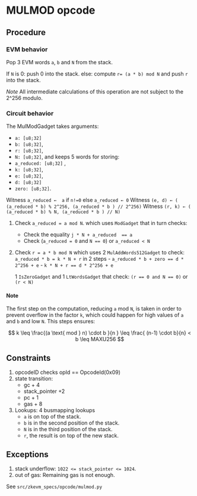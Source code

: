 # MULMOD opcode

## Procedure

### EVM behavior


Pop 3 EVM words `a`, `b` and `N` from the stack.

If `N` is 0:
	push 0 into the stack.
else:
	compute `r= (a * b) mod N` and push `r` into the stack.

*Note*
All intermediate calculations of this operation are not subject to the 2^256 modulo.

### Circuit behavior

The MulModGadget takes arguments:
 - `a: [u8;32]`
 - `b: [u8;32]`,
 - `r: [u8;32]`,
 - `N: [u8;32]`,
and keeps 5 words for storing:
 - `a_reduced: [u8;32]` ,
 - `k: [u8;32]`,
 - `e: [u8;32]`,
 - `d: [u8;32]`
 - `zero: [u8;32]`.


 Witness `a_reduced ←  a` if `n!=0` else `a_reduced ← 0`
 Witness `(e, d) ← ( (a_reduced * b) % 2^256, (a_reduced * b ) // 2^256)`
 Witness `(r, k) ← ( (a_reduced * b) % N, (a_reduced * b ) // N)`

 1. Check `a_reduced = a mod N`.
	which uses `ModGadget` that in turn checks:
	- Check the equality ` j * N + a_reduced  == a `
	- Check (`a_reduced = 0` and `N == 0`) or `a_reduced < N`

 2. Check `r = a * b mod N`
	which uses 2 `MulAddWords512Gadget` to check:
	` a_reduced * b = k * N + r`  in 2 steps
		- `a_reduced * b + zero == d * 2^256 + e`
		- `k * N + r == d * 2^256 + e`

	1 `IsZeroGadget` and 1 `LtWordsGadget` that check:
	`(r == 0 and N == 0)` or `(r < N)`


#### Note

The first step on the computation, reducing `a` mod `N`, is taken in order
to prevent overflow in the factor `k`, which could happen for high values
of `a` and `b` and low `N`. This steps ensures:

$$
k \leq \frac{(a \text{ mod } n) \cdot b }{n } \leq \frac{ (n-1) \cdot b}{n} < b \leq MAXU256
$$

## Constraints

1. opcodeID checks
   opId == OpcodeId(0x09)
2. state transition:
   - gc + 4
   - stack_pointer +2
   - pc + 1
   - gas + 8
3. Lookups: 4 busmapping lookups
   - `a` is on top of the stack.
   - `b` is in the second position of the stack.
   - `N` is in the third position of the stack.
   - `r`, the result is on top of the new stack.


## Exceptions

1. stack underflow: `1022 <= stack_pointer <= 1024`.
2. out of gas: Remaining gas is not enough.

See `src/zkevm_specs/opcode/mulmod.py`
